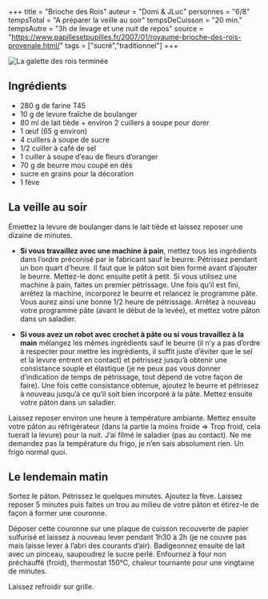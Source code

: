 +++
title = "Brioche des Rois"
auteur = "Domi & JLuc"
personnes = "6/8"
tempsTotal = "A préparer la veille au soir"
tempsDeCuisson = "20 min."
tempsAutre = "3h de levage et une nuit de repos"
source = "https://www.papillesetpupilles.fr/2007/01/royaume-brioche-des-rois-provenale.html/"
tags = ["sucré","traditionnel"] 
+++

![La galette des rois terminée](../brioche_des_rois.jpg "La galette des rois terminée")
## Ingrédients
- 280 g de farine T45
- 10 g de levure fraîche de boulanger
- 80 ml de lait tiède + environ 2 cuillers à soupe pour dorer
- 1 œuf (65 g environ)
- 4 cuillers à soupe de sucre
- 1/2 cuiller à café de sel
- 1 cuiller à soupe d’eau de fleurs d’oranger
- 70 g de beurre mou coupé en dés
- sucre en grains pour la décoration
- 1 fève


## La veille au soir
Émiettez la levure de boulanger dans le lait tiède et laissez reposer une dizaine de minutes.
- **Si vous travaillez avec une machine à pain**, mettez tous les ingrédients dans l’ordre préconisé par le fabricant sauf le beurre. Pétrissez pendant un bon quart d’heure. Il faut que le pâton soit bien formé avant d’ajouter le beurre. Mettez-le donc ensuite petit à petit. Si vous utilisez une machine à pain, faites un premier pétrissage. Une fois qu’il est fini, arrêtez la machine, incorporez le beurre et relancez le programme pâte. Vous aurez ainsi une bonne 1/2 heure de pétrissage. Arrêtez à nouveau votre programme pâte (avant le début de la levée), et mettez votre pâton dans un saladier.

- **Si vous avez un robot avec crochet à pâte ou si vous travaillez à la main** mélangez les mêmes ingrédients sauf le beurre (il n’y a pas d’ordre à respecter pour mettre les ingrédients, il suffit juste d’éviter que le sel et la levure entrent en contact) et pétrissez jusqu’à obtenir une consistance souple et élastique (je ne peux pas vous donner d’indication de temps de pétrissage, tout dépend de votre façon de faire). Une fois cette consistance obtenue, ajoutez le beurre et pétrissez à nouveau jusqu’à ce qu’il soit bien incorporé à la pâte. Mettez ensuite votre pâton dans un saladier.

Laissez reposer environ une heure à température ambiante.
Mettez ensuite votre pâton au réfrigérateur (dans la partie la moins froide => Trop froid, cela tuerait la levure) pour la nuit. J’ai filmé le saladier (pas au contact). Ne me demandez pas la température du frigo, je n’en sais absolument rien. Un frigo normal quoi.

## Le lendemain matin
Sortez le pâton. Pétrissez le quelques minutes. Ajoutez la fève. Laissez reposer 5 minutes puis faites un trou au milieu de votre pâton et étirez-le de façon à former une couronne.

Déposer cette couronne sur une plaque de cuisson recouverte de papier sulfurisé et laissez à nouveau lever pendant 1h30 à 2h (je ne couvre pas mais laisse lever à l’abri des courants d’air).
Badigeonnez ensuite de lait avec un pinceau, saupoudrez le sucre perlé.
Enfournez à four non préchauffé (froid), thermostat 150°C, chaleur tournante pour une vingtaine de minutes.

Laissez refroidir sur grille.
